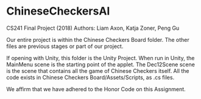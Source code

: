 # ChineseCheckersAI
CS241 Final Project (2018)
Authors: Liam Axon, Katja Zoner, Peng Gu

Our entire project is within the Chinese Checkers Board folder. The other files are previous stages or part of our project.

If opening with Unity, this folder is the Unity Project. When run in Unity, the MainMenu scene is the starting point of the applet. The Dec12Scene scene is the scene that contains all the game of Chinese Checkers itself. All the code exists in Chinese Checkers Board/Assets/Scripts, as .cs files.

We affirm that we have adhered to the Honor Code on this Assignment.
